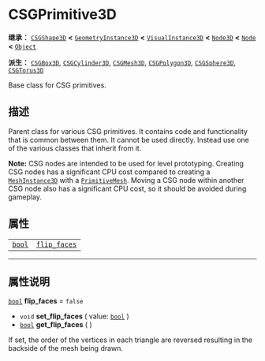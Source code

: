 <!-- ⚠ 请勿编辑本文件 ⚠ -->
<!-- 本文档使用脚本从 WeDot 引擎源码仓库生成。 -->
<!-- 生成脚本：https://github.com/WeDot-Engine/WeDot/tree/4.3/doc/tools/make_md.py； -->
<!-- 原文件：https://github.com/WeDot-Engine/WeDot/tree/4.3/modules/csg/doc_classes/CSGPrimitive3D.xml。 -->

<div id="_class_csgprimitive3d"></div>

# CSGPrimitive3D

**继承：** [`CSGShape3D`](class_csgshape3d.md) **<** [`GeometryInstance3D`](class_geometryinstance3d.md) **<** [`VisualInstance3D`](class_visualinstance3d.md) **<** [`Node3D`](class_node3d.md) **<** [`Node`](class_node.md) **<** [`Object`](class_object.md)

**派生：** [`CSGBox3D`](class_csgbox3d.md), [`CSGCylinder3D`](class_csgcylinder3d.md), [`CSGMesh3D`](class_csgmesh3d.md), [`CSGPolygon3D`](class_csgpolygon3d.md), [`CSGSphere3D`](class_csgsphere3d.md), [`CSGTorus3D`](class_csgtorus3d.md)

Base class for CSG primitives.

## 描述

Parent class for various CSG primitives. It contains code and functionality that is common between them. It cannot be used directly. Instead use one of the various classes that inherit from it.

 **Note:** CSG nodes are intended to be used for level prototyping. Creating CSG nodes has a significant CPU cost compared to creating a [`MeshInstance3D`](class_meshinstance3d.md) with a [`PrimitiveMesh`](class_primitivemesh.md). Moving a CSG node within another CSG node also has a significant CPU cost, so it should be avoided during gameplay.

## 属性

|||
|:-:|:--|
| [`bool`](class_bool.md) | [`flip_faces`](#class_csgprimitive3d_property_flip_faces) | ``false`` |

<!-- rst-class:: classref-section-separator -->

---

## 属性说明

<div id="_class_csgprimitive3d_property_flip_faces"></div>

[`bool`](class_bool.md) **flip_faces** = ``false`` <div id="class_csgprimitive3d_property_flip_faces"></div>

- `void` **set_flip_faces** ( value: [`bool`](class_bool.md) )
- [`bool`](class_bool.md) **get_flip_faces** ( )

If set, the order of the vertices in each triangle are reversed resulting in the backside of the mesh being drawn.

[^virtual]: 本方法通常需要用户覆盖才能生效。
[^const]: 本方法无副作用，不会修改该实例的任何成员变量。
[^vararg]: 本方法除了能接受在此处描述的参数外，还能够继续接受任意数量的参数。
[^constructor]: 本方法用于构造某个类型。
[^static]: 调用本方法无需实例，可直接使用类名进行调用。
[^operator]: 本方法描述的是使用本类型作为左操作数的有效运算符。
[^bitfield]: 这个值是由下列位标志构成位掩码的整数。
[^void]: 无返回值。
